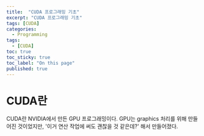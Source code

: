 ```yaml
---
title:  "CUDA 프로그래밍 기초"
excerpt: "CUDA 프로그래밍 기초"
tags: [CUDA]
categories:
  - Programming
tags:
  - [CUDA]
toc: true
toc_sticky: true
toc_label: "On this page"
published: true
---
```


# CUDA란
CUDA란 NVIDIA에서 만든 GPU 프로그래밍이다.
GPU는 graphics 처리를 위해 만들어진 것이었지만, '이거 연산 작업에 써도 괜찮을 것 같은데?' 해서 만들어졌다.
